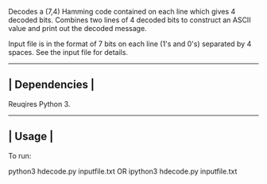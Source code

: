 Decodes a (7,4) Hamming code contained on each line which gives 4 decoded bits.
Combines two lines of 4 decoded bits to construct an ASCII value and print out the decoded message.

Input file is in the format of 7 bits on each line (1's and 0's) separated by 4 spaces. See the input file for details.

----------------
| Dependencies |
----------------
Reuqires Python 3.

---------
| Usage |
---------
To run:

python3 hdecode.py inputfile.txt
OR
ipython3 hdecode.py inputfile.txt
